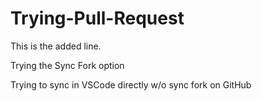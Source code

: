 # Trying-Pull-Request

This is the added line.

Trying the Sync Fork option

Trying to sync in VSCode directly w/o sync fork on GitHub
